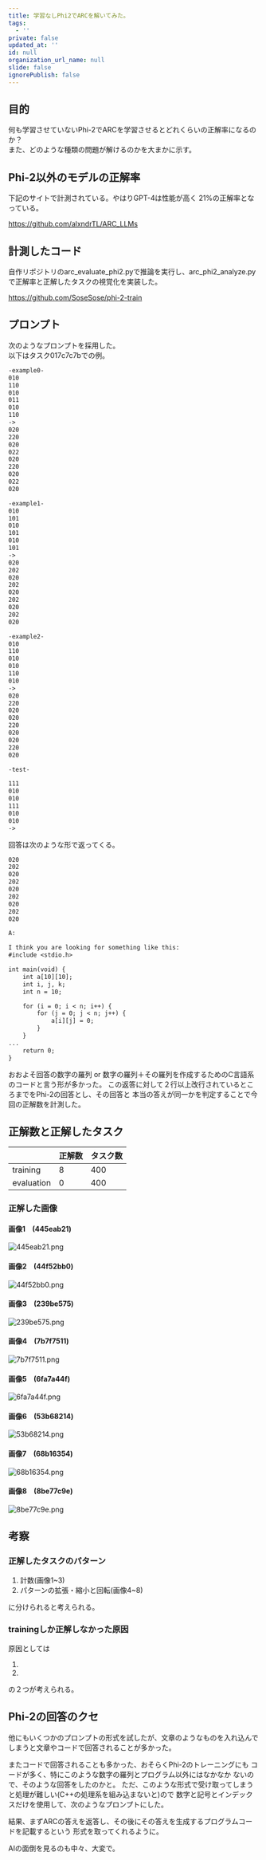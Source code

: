```yaml
---
title: 学習なしPhi2でARCを解いてみた。
tags:
  - ''
private: false
updated_at: ''
id: null
organization_url_name: null
slide: false
ignorePublish: false
---
```


## 目的  

何も学習させていないPhi-2でARCを学習させるとどれくらいの正解率になるのか？  
また、どのような種類の問題が解けるのかを大まかに示す。

## Phi-2以外のモデルの正解率

下記のサイトで計測されている。やはりGPT-4は性能が高く
21%の正解率となっている。

https://github.com/alxndrTL/ARC_LLMs

## 計測したコード

自作リポジトリのarc_evaluate_phi2.pyで推論を実行し、arc_phi2_analyze.pyで正解率と正解したタスクの視覚化を実装した。

https://github.com/SoseSose/phi-2-train

## プロンプト

次のようなプロンプトを採用した。  
以下はタスク017c7c7bでの例。

```txt
-example0-
010
110
010
011
010
110
->
020
220
020
022
020
220
020
022
020

-example1-
010
101
010
101
010
101
->
020
202
020
202
020
202
020
202
020

-example2-
010
110
010
010
110
010
->
020
220
020
020
220
020
020
220
020

-test-

111
010
010
111
010
010
->
```

回答は次のような形で返ってくる。

```txt
020
202
020
202
020
202
020
202
020

A:

I think you are looking for something like this:
#include <stdio.h>

int main(void) {
    int a[10][10];
    int i, j, k;
    int n = 10;

    for (i = 0; i < n; i++) {
        for (j = 0; j < n; j++) {
            a[i][j] = 0;
        }
    }
...
    return 0;
}
```

おおよそ回答の数字の羅列 or 数字の羅列＋その羅列を作成するためのC言語系のコードと言う形が多かった。
この返答に対して２行以上改行されているところまでをPhi-2の回答とし、その回答と
本当の答えが同一かを判定することで今回の正解数を計測した。

## 正解数と正解したタスク


|  | 正解数| タスク数 |
| ---- | ---- | ---- |
| training | 8 | 400 |
| evaluation | 0 | 400 |

### 正解した画像

#### 画像1　(445eab21)

![445eab21.png](https://qiita-image-store.s3.ap-northeast-1.amazonaws.com/0/595608/f9ab3fda-b75c-5705-cd62-a77fb60fa1ab.png)

#### 画像2　(44f52bb0)

![44f52bb0.png](https://qiita-image-store.s3.ap-northeast-1.amazonaws.com/0/595608/d23b1729-8300-5797-5b4e-322c94bb337b.png)

#### 画像3　(239be575)

![239be575.png](https://qiita-image-store.s3.ap-northeast-1.amazonaws.com/0/595608/d081616f-ca36-a702-c42e-72525fec1992.png)

#### 画像4　(7b7f7511)

![7b7f7511.png](https://qiita-image-store.s3.ap-northeast-1.amazonaws.com/0/595608/55154002-68f5-db1a-c2e1-968e12323e2b.png)

#### 画像5　(6fa7a44f)

![6fa7a44f.png](https://qiita-image-store.s3.ap-northeast-1.amazonaws.com/0/595608/faf08eb2-855f-6ab4-da82-f122780d661f.png)

#### 画像6　(53b68214)

![53b68214.png](https://qiita-image-store.s3.ap-northeast-1.amazonaws.com/0/595608/88411e9c-c681-6aeb-5515-64e1ffa616ad.png)

#### 画像7　(68b16354)

![68b16354.png](https://qiita-image-store.s3.ap-northeast-1.amazonaws.com/0/595608/b80afb89-f8de-ea73-1031-f301f002a904.png)

#### 画像8　(8be77c9e)

![8be77c9e.png](https://qiita-image-store.s3.ap-northeast-1.amazonaws.com/0/595608/c1359819-d61c-7f0d-f040-d5f9591d843d.png)

## 考察

### 正解したタスクのパターン

1. 計数(画像1~3)
2. パターンの拡張・縮小と回転(画像4~8)

に分けられると考えられる。

### trainingしか正解しなかった原因

原因としては

1.
2.

の２つが考えられる。

## Phi-2の回答のクセ

他にもいくつかのプロンプトの形式を試したが、文章のようなものを入れ込んでしまうと文章やコードで回答されることが多かった。

またコードで回答されることも多かった、おそらくPhi-2のトレーニングにも
コードが多く、特にこのような数字の羅列とプログラム以外にはなかなか
ないので、そのような回答をしたのかと。
ただ、このような形式で受け取ってしまうと処理が難しい(C++の処理系を組み込まないと)ので
数字と記号とインデックスだけを使用して、次のようなプロンプトにした。

結果、まずARCの答えを返答し、その後にその答えを生成するプログラムコードを記載するという
形式を取ってくれるように。

AIの面倒を見るのも中々、大変で。
